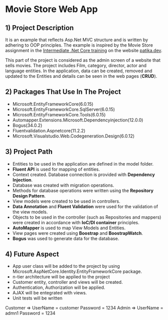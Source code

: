 # **Movie Store Web App**

## 1) Project Description

It is an example that reflects Asp.Net MVC structure and is written by adhering to OOP principles. 
The example is inspired by the Movie Store assignment in the [Intermediate .Net Core training](https://app.atika.dev/courses/net-core/19-project-1) on the website [patika.dev](patika.dev).

This part of the project is considered as the admin screen of a website that sells movies. The project includes Film, category, director, actor and language entities. In the application, data can be created, removed and updated to the Entities and details can be seen in the web pages (**CRUD**).

## 2) Packages That Use In The Project

- Microsoft.EntityFrameworkCore(6.0.15)
- Microsoft.EntityFrameworkCore.SqlServer(6.0.15)
- Microsoft.EntityFrameworkCore.Tools(6.0.15)
- Automapper.Extensions.Microsoft.Dependencyinjection(12.0.0)
- Bogus(34.0.2)
- Fluentvalidation.Aspnetcore(11.2.2)
- Microsoft.Visualstudio.Web.Codegeneration.Design(6.0.12)

## 3) Project Path

- Entities to be used in the application are defined in the model folder.
- **Fluent API** is used for mapping of entities.
- Context created. Database connection is provided with **Dependency Injection**.
- Database was created with migration operations.
- Methods for database operations were written using the **Repository Design Pattern**.
- View models were created to be used in controllers.
- **Data Annotation** and **Fluent Validation** were used for the validation of the view models.
- Objects to be used in the controller (such as Repositories and mappers) were created in accordance with **IoC/DI container** principles.
- **AutoMapper** is used to map View Models and Entities.
- View pages were created using **Boostrap** and **BoostrapWatch**.
- **Bogus** was used to generate data for the database.

## 4) Future Aspect

- App user class will be added to the project by using Microsoft.AspNetCore.Identity.EntityFrameworkCore package.
- n-tier architecture will be applied to the project
- Customer entity, controller and views will be created.
- Authentication, Authorization will be applied.
- AJAX will be entegrated with views.
- Unit tests will be written



Customer => UserName = customer Password = 1234
Admin => UserName = admn1 Password = 1234
